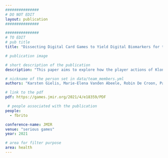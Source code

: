 ```yaml
---
###############
# DO NOT EDIT
layout: publication
###############

###############
# TO EDIT
# pub title
title: "Dissecting Digital Card Games to Yield Digital Biomarkers for the Assessment of Mild Cognitive Impairment: Methodological Approach and Exploratory Study"

# publication image

# short description of the publication
description: "This paper aims to explore how the player actions of Klondike Solitaire relate to cognitive functions and to what extent the digital biomarkers derived from these player actions are indicative of MCI. First, 11 experts in the domain of cognitive impairments were asked to correlate 21 player actions to 11 cognitive functions. Expert agreement was verified through intraclass correlation, based on a 2-way, fully crossed design with type consistency. On the basis of these player actions, 23 potential digital biomarkers of performance for Klondike Solitaire were defined. Next, 23 healthy participants and 23 participants living with MCI were asked to play 3 rounds of Klondike Solitaire, which took 17 minutes on average to complete. A generalized linear mixed model analysis was conducted to explore the differences in digital biomarkers between the healthy participants and those living with MCI, while controlling for age, tablet experience, and Klondike Solitaire experience. All intraclass correlations for player actions and cognitive functions scored higher than 0.75, indicating good to excellent reliability. Furthermore, all player actions had, according to the experts, at least one cognitive function that was on average moderately to strongly correlated to a cognitive function. Of the 23 potential digital biomarkers, 12 (52%) were revealed by the generalized linear mixed model analysis to have sizeable effects and significance levels. The analysis indicates sensitivity of the derived digital biomarkers to MCI. Commercial off-the-shelf games such as digital card games show potential as a complementary tool for screening and monitoring cognition."

# nickname of the person set in data/team_members.yml
authors: "Karsten Gielis, Marie-Elena Vanden Abeele, Robin De Croon, Paul Dierick, Filipa Ferreira-Brito, Lies Van Assche, Katrien Verbert, Jos Tournoy, Vero Vanden Abeele"

# link to the pdf
pdf: https://games.jmir.org/2021/4/e18359/PDF

 # people associated with the publication
people:
  - fbrito

conference-name: JMIR
venue: "serious games"
year: 2021

# area for filter purpose
area: health
---
```


